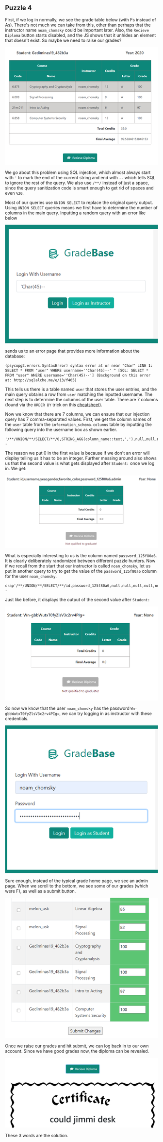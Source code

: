 ## Puzzle 4

First, if we log in normally, we see the grade table below (with Fs instead of As). There's not much we can take from this, other than perhaps that the instructor name `noam_chomsky` could be important later. Also, the `Recieve Diploma` button starts disabled, and the JS shows that it unhides an element that doesn't exist. So maybe we need to raise our grades?

![image](gradebase3.png)

We go about this problem using SQL injection, which almost always start with `'` to mark the end of the current string and end with `--` which tells SQL to ignore the rest of the query. We also use `/**/` instead of just a space, since the query sanitization code is smart enough to get rid of spaces and even `%20`.

Most of our queries use `UNION SELECT` to replace the original query output. Using `UNION SELECT` queries means we first have to determine the number of columns in the main query. Inputting a random query with an error like below

![image](gradebase1.png)

sends us to an error page that provides more information about the database:
```
(psycopg2.errors.SyntaxError) syntax error at or near "Char" LINE 1: SELECT * FROM "user" WHERE username=''Char(45)--' ^ [SQL: SELECT * FROM "user" WHERE username=''Char(45)--'] (Background on this error at: http://sqlalche.me/e/13/f405)
```
This tells us there is a table named `user` that stores the user entries, and the main query obtains a row from `user` matching the inputted username. The next step is to determine the columns of the user table. There are 7 columns (found via the `ORDER BY` trick on this [cheatsheet](https://www.netsparker.com/blog/web-security/sql-injection-cheat-sheet/)).

Now we know that there are 7 columns, we can ensure that our injection query has 7 comma-separated values. First, we get the column names of the `user` table from the `information_schema.columns` table by inputting the following query into the username box as shown earlier.
```
'/**/UNION/**/SELECT/**/0,STRING_AGG(column_name::text,','),null,null,null,null,null/**/FROM/**/information_schema.columns/**/WHERE/**/table_name='user'--
```

The reason we put 0 in the first value is because if we don't an error will display telling us it has to be an integer. Further messing around also shows us that the second value is what gets displayed after `Student:` once we log in. We get:

![image](gradebase2.png)

What is especially interesting to us is the column named `password_125f80a6`. It is clearly deliberately randomized between different puzzle hunters. Now if we recall from the start that our instructor is called `noam_chomsky`, let us put in another query to try to get the value of the `password_125f80a6` column for the user `noam_chomsky`.

```
crap'/**/UNION/**/SELECT/**/id,password_125f80a6,null,null,null,null,null/**/FROM/**/"user"/**/WHERE/**/username='noam_chomsky'--
```

Just like before, it displays the output of the second value after `Student:`

![image](gradebase4.png)

So now we know that the user `noam_chomsky` has the password `Wn-gbbWutxT0fyZlsV3c2rv4PIg=`, we can try logging in as instructor with these credentials.

![image](gradebase5.png)

Sure enough, instead of the typical grade home page, we see an admin page. When we scroll to the bottom, we see some of our grades (which were F), as well as a submit button.

![image](gradebase6.png)

Once we raise our grades and hit submit, we can log back in to our own account. Since we have good grades now, the diploma can be revealed.

![image](gradebase7.png)

These 3 words are the solution.
